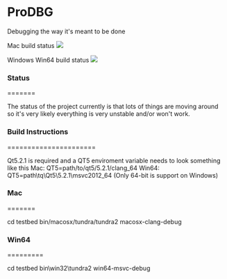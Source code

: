ProDBG
======

Debugging the way it's meant to be done

Mac build status <img src="http://zenic.org:8111/app/rest/builds/buildType:(id:ProDBG_Mac)/statusIcon"/></a>

Windows Win64 build status <img src="http://zenic.org:8111/app/rest/builds/buildType:(id:ProDBG_Win64)/statusIcon"/></a>

### Status
=======

The status of the project currently is that lots of things are moving around so it's very likely everything is very unstable and/or won't work.

### Build Instructions
======================

Qt5.2.1 is required and a QT5 enviroment variable needs to look something like this
Mac: QT5=path/to/qt5/5.2.1/clang_64
Win64: QT5=path\tq\Qt5\5.2.1\msvc2012_64 (Only 64-bit is support on Windows)

### Mac
=======

cd testbed
bin/macosx/tundra/tundra2 macosx-clang-debug

### Win64
=========

cd testbed
bin\win32\tundra2 win64-msvc-debug
